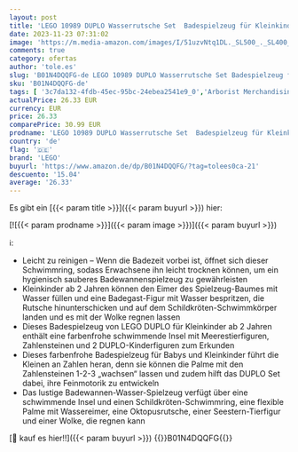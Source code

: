 ```yaml
---
layout: post
title: 'LEGO 10989 DUPLO Wasserrutsche Set  Badespielzeug für Kleinkinder ab 2 Jahren  mit schwimmender Insel  Schildkröte und Seestern-Tierfiguren  leicht zu reinigendes Badewannen-Wasser-Spielzeug'
date: 2023-11-23 07:31:02
image: 'https://m.media-amazon.com/images/I/51uzvNtq1DL._SL500_._SL400_.jpg'
comments: true
category: ofertas
author: 'tole.es'
slug: 'B01N4DQQFG-de LEGO 10989 DUPLO Wasserrutsche Set Badespielzeug für...'
sku: 'B01N4DQQFG-de'
tags: [ '3c7da132-4fdb-45ec-95bc-24ebea2541e9_0','Arborist Merchandising Root','Baby- & Kleinkindspielzeug','Babyspielzeug','Badewannenspielzeug','Custom Stores','LEGO','Lego Duplo','Self Service','Spielzeug','lego','🇩🇪', ]
actualPrice: 26.33 EUR
currency: EUR
price: 26.33
comparePrice: 30.99 EUR
prodname: 'LEGO 10989 DUPLO Wasserrutsche Set  Badespielzeug für Kleinkinder ab 2 Jahren  mit schwimmender Insel  Schildkröte und Seestern-Tierfiguren  leicht zu reinigendes Badewannen-Wasser-Spielzeug'
country: 'de'
flag: '🇩🇪'
brand: 'LEGO'
buyurl: 'https://www.amazon.de/dp/B01N4DQQFG/?tag=tolees0ca-21'
descuento: '15.04'
average: '26.33'
---
```


Es gibt ein [{{< param title >}}]({{< param buyurl >}}) hier:

[![{{< param prodname >}}]({{< param image >}})]({{< param buyurl >}})

ℹ️:

- Leicht zu reinigen – Wenn die Badezeit vorbei ist, öffnet sich dieser Schwimmring, sodass Erwachsene ihn leicht trocknen können, um ein hygienisch sauberes Badewannenspielzeug zu gewährleisten
- Kleinkinder ab 2 Jahren können den Eimer des Spielzeug-Baumes mit Wasser füllen und eine Badegast-Figur mit Wasser bespritzen, die Rutsche hinunterschicken und auf dem Schildkröten-Schwimmkörper landen und es mit der Wolke regnen lassen
- Dieses Badespielzeug von LEGO DUPLO für Kleinkinder ab 2 Jahren enthält eine farbenfrohe schwimmende Insel mit Meerestierfiguren, Zahlensteinen und 2 DUPLO-Kinderfiguren zum Erkunden
- Dieses farbenfrohe Badespielzeug für Babys und Kleinkinder führt die Kleinen an Zahlen heran, denn sie können die Palme mit den Zahlensteinen 1-2-3 „wachsen“ lassen und zudem hilft das DUPLO Set dabei, ihre Feinmotorik zu entwickeln
- Das lustige Badewannen-Wasser-Spielzeug verfügt über eine schwimmende Insel und einen Schildkröten-Schwimmring, eine flexible Palme mit Wassereimer, eine Oktopusrutsche, einer Seestern-Tierfigur und einer Wolke, die regnen kann

[🛒 kauf es hier!!]({{< param buyurl >}})
{{<world>}}B01N4DQQFG{{</world>}}
